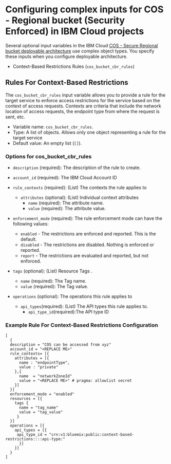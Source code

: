 # Configuring complex inputs for COS - Regional bucket (Security Enforced) in IBM Cloud projects

Several optional input variables in the IBM Cloud [COS - Secure Regional bucket deployable architecture](https://cloud.ibm.com/catalog#deployable_architecture) use complex object types. You specify these inputs when you configure deployable architecture.

* Context-Based Restrictions Rules (`cos_bucket_cbr_rules`)


## Rules For Context-Based Restrictions <a name="cos_bucket_cbr_rules"></a>

The `cos_bucket_cbr_rules` input variable allows you to provide a rule for the target service to enforce access restrictions for the service based on the context of access requests. Contexts are criteria that include the network location of access requests, the endpoint type from where the request is sent, etc.

- Variable name: `cos_bucket_cbr_rules`.
- Type: A list of objects. Allows only one object representing a rule for the target service
- Default value: An empty list (`[]`).

### Options for cos_bucket_cbr_rules

  - `description` (required): The description of the rule to create.
  - `account_id` (required): The IBM Cloud Account ID
  - `rule_contexts` (required): (List) The contexts the rule applies to
      - `attributes` (optional): (List) Individual context attributes
        - `name` (required): The attribute name.
        - `value` (required): The attribute value.

  - `enforcement_mode` (required): The rule enforcement mode can have the following values:
      - `enabled` - The restrictions are enforced and reported. This is the default.
      - `disabled` - The restrictions are disabled. Nothing is enforced or reported.
      - `report` - The restrictions are evaluated and reported, but not enforced.
  - `tags` (optional): (List) Resource Tags .
       - `name` (required): The Tag name.
       - `value` (required): The Tag value.
  - `operations` (optional): The operations this rule applies to
    - `api_types`(required): (List) The API types this rule applies to.
        - `api_type_id`(required):The API type ID

### Example Rule For Context-Based Restrictions Configuration

```hcl
[
  {
  description = "COS can be accessed from xyz"
  account_id = "<REPLACE ME>"
  rule_contexts= [{
    attributes = [{
      name : "endpointType",
      value : "private"
    },{
      name  = "networkZoneId"
      value = "<REPLACE ME>" # pragma: allowlist secret
    }]
  }]
  enforcement_mode = "enabled"
  resources = [{
    tags {
      name = "tag_name"
      value = "tag_value"
     }
  }]
  operations = [{
    api_types = [{
     api_type_id = "crn:v1:bluemix:public:context-based-restrictions::::api-type:"
      }]
    }]
  }
]
```
